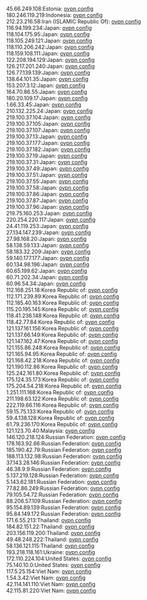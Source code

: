45.66.249.108:Estonia: [ovpn config](vpn/45_66_249_108.ovpn)  
180.246.119.219:Indonesia: [ovpn config](vpn/180_246_119_219.ovpn)  
212.23.216.58:Iran (ISLAMIC Republic Of): [ovpn config](vpn/212_23_216_58.ovpn)  
116.94.199.234:Japan: [ovpn config](vpn/116_94_199_234.ovpn)  
118.104.175.95:Japan: [ovpn config](vpn/118_104_175_95.ovpn)  
118.105.249.121:Japan: [ovpn config](vpn/118_105_249_121.ovpn)  
118.110.206.242:Japan: [ovpn config](vpn/118_110_206_242.ovpn)  
118.159.108.111:Japan: [ovpn config](vpn/118_159_108_111.ovpn)  
122.208.194.129:Japan: [ovpn config](vpn/122_208_194_129.ovpn)  
126.217.201.240:Japan: [ovpn config](vpn/126_217_201_240.ovpn)  
126.77.139.139:Japan: [ovpn config](vpn/126_77_139_139.ovpn)  
138.64.101.35:Japan: [ovpn config](vpn/138_64_101_35.ovpn)  
153.207.3.12:Japan: [ovpn config](vpn/153_207_3_12.ovpn)  
164.70.86.55:Japan: [ovpn config](vpn/164_70_86_55.ovpn)  
180.20.109.17:Japan: [ovpn config](vpn/180_20_109_17.ovpn)  
1.66.33.45:Japan: [ovpn config](vpn/1_66_33_45.ovpn)  
210.132.225.24:Japan: [ovpn config](vpn/210_132_225_24.ovpn)  
219.100.37.104:Japan: [ovpn config](vpn/219_100_37_104.ovpn)  
219.100.37.105:Japan: [ovpn config](vpn/219_100_37_105.ovpn)  
219.100.37.107:Japan: [ovpn config](vpn/219_100_37_107.ovpn)  
219.100.37.13:Japan: [ovpn config](vpn/219_100_37_13.ovpn)  
219.100.37.177:Japan: [ovpn config](vpn/219_100_37_177.ovpn)  
219.100.37.182:Japan: [ovpn config](vpn/219_100_37_182.ovpn)  
219.100.37.19:Japan: [ovpn config](vpn/219_100_37_19.ovpn)  
219.100.37.31:Japan: [ovpn config](vpn/219_100_37_31.ovpn)  
219.100.37.49:Japan: [ovpn config](vpn/219_100_37_49.ovpn)  
219.100.37.51:Japan: [ovpn config](vpn/219_100_37_51.ovpn)  
219.100.37.55:Japan: [ovpn config](vpn/219_100_37_55.ovpn)  
219.100.37.58:Japan: [ovpn config](vpn/219_100_37_58.ovpn)  
219.100.37.86:Japan: [ovpn config](vpn/219_100_37_86.ovpn)  
219.100.37.87:Japan: [ovpn config](vpn/219_100_37_87.ovpn)  
219.100.37.96:Japan: [ovpn config](vpn/219_100_37_96.ovpn)  
219.75.160.253:Japan: [ovpn config](vpn/219_75_160_253.ovpn)  
220.254.220.117:Japan: [ovpn config](vpn/220_254_220_117.ovpn)  
24.41.119.253:Japan: [ovpn config](vpn/24_41_119_253.ovpn)  
27.134.147.239:Japan: [ovpn config](vpn/27_134_147_239.ovpn)  
27.98.168.20:Japan: [ovpn config](vpn/27_98_168_20.ovpn)  
58.138.59.133:Japan: [ovpn config](vpn/58_138_59_133.ovpn)  
58.183.32.209:Japan: [ovpn config](vpn/58_183_32_209.ovpn)  
59.140.177.177:Japan: [ovpn config](vpn/59_140_177_177.ovpn)  
60.134.98.196:Japan: [ovpn config](vpn/60_134_98_196.ovpn)  
60.65.199.62:Japan: [ovpn config](vpn/60_65_199_62.ovpn)  
60.71.202.34:Japan: [ovpn config](vpn/60_71_202_34.ovpn)  
60.96.54.34:Japan: [ovpn config](vpn/60_96_54_34.ovpn)  
112.168.251.18:Korea Republic of: [ovpn config](vpn/112_168_251_18.ovpn)  
112.171.239.89:Korea Republic of: [ovpn config](vpn/112_171_239_89.ovpn)  
112.185.40.163:Korea Republic of: [ovpn config](vpn/112_185_40_163.ovpn)  
115.20.195.145:Korea Republic of: [ovpn config](vpn/115_20_195_145.ovpn)  
118.41.236.148:Korea Republic of: [ovpn config](vpn/118_41_236_148.ovpn)  
118.42.77.84:Korea Republic of: [ovpn config](vpn/118_42_77_84.ovpn)  
121.137.161.156:Korea Republic of: [ovpn config](vpn/121_137_161_156.ovpn)  
121.137.66.149:Korea Republic of: [ovpn config](vpn/121_137_66_149.ovpn)  
121.147.162.47:Korea Republic of: [ovpn config](vpn/121_147_162_47.ovpn)  
121.155.86.248:Korea Republic of: [ovpn config](vpn/121_155_86_248.ovpn)  
121.165.94.95:Korea Republic of: [ovpn config](vpn/121_165_94_95.ovpn)  
121.168.42.218:Korea Republic of: [ovpn config](vpn/121_168_42_218.ovpn)  
121.190.112.86:Korea Republic of: [ovpn config](vpn/121_190_112_86.ovpn)  
125.242.161.80:Korea Republic of: [ovpn config](vpn/125_242_161_80.ovpn)  
175.124.35.173:Korea Republic of: [ovpn config](vpn/175_124_35_173.ovpn)  
175.204.54.218:Korea Republic of: [ovpn config](vpn/175_204_54_218.ovpn)  
1.251.111.168:Korea Republic of: [ovpn config](vpn/1_251_111_168.ovpn)  
211.198.63.122:Korea Republic of: [ovpn config](vpn/211_198_63_122.ovpn)  
222.119.66.116:Korea Republic of: [ovpn config](vpn/222_119_66_116.ovpn)  
59.15.75.133:Korea Republic of: [ovpn config](vpn/59_15_75_133.ovpn)  
59.4.138.128:Korea Republic of: [ovpn config](vpn/59_4_138_128.ovpn)  
61.79.236.170:Korea Republic of: [ovpn config](vpn/61_79_236_170.ovpn)  
121.123.70.40:Malaysia: [ovpn config](vpn/121_123_70_40.ovpn)  
146.120.218.124:Russian Federation: [ovpn config](vpn/146_120_218_124.ovpn)  
178.163.92.66:Russian Federation: [ovpn config](vpn/178_163_92_66.ovpn)  
185.190.42.79:Russian Federation: [ovpn config](vpn/185_190_42_79.ovpn)  
188.113.132.98:Russian Federation: [ovpn config](vpn/188_113_132_98.ovpn)  
37.143.28.146:Russian Federation: [ovpn config](vpn/37_143_28_146.ovpn)  
46.38.9.9:Russian Federation: [ovpn config](vpn/46_38_9_9.ovpn)  
5.137.219.128:Russian Federation: [ovpn config](vpn/5_137_219_128.ovpn)  
5.143.62.181:Russian Federation: [ovpn config](vpn/5_143_62_181.ovpn)  
77.82.86.249:Russian Federation: [ovpn config](vpn/77_82_86_249.ovpn)  
79.105.54.72:Russian Federation: [ovpn config](vpn/79_105_54_72.ovpn)  
88.206.57.109:Russian Federation: [ovpn config](vpn/88_206_57_109.ovpn)  
95.154.89.139:Russian Federation: [ovpn config](vpn/95_154_89_139.ovpn)  
95.84.149.172:Russian Federation: [ovpn config](vpn/95_84_149_172.ovpn)  
171.6.55.213:Thailand: [ovpn config](vpn/171_6_55_213.ovpn)  
184.82.151.22:Thailand: [ovpn config](vpn/184_82_151_22.ovpn)  
203.156.119.200:Thailand: [ovpn config](vpn/203_156_119_200.ovpn)  
49.48.248.222:Thailand: [ovpn config](vpn/49_48_248_222.ovpn)  
58.136.121.115:Thailand: [ovpn config](vpn/58_136_121_115.ovpn)  
193.218.118.161:Ukraine: [ovpn config](vpn/193_218_118_161.ovpn)  
172.110.224.104:United States: [ovpn config](vpn/172_110_224_104.ovpn)  
75.140.10.0:United States: [ovpn config](vpn/75_140_10_0.ovpn)  
117.5.25.154:Viet Nam: [ovpn config](vpn/117_5_25_154.ovpn)  
1.54.3.42:Viet Nam: [ovpn config](vpn/1_54_3_42.ovpn)  
42.114.141.110:Viet Nam: [ovpn config](vpn/42_114_141_110.ovpn)  
42.115.81.220:Viet Nam: [ovpn config](vpn/42_115_81_220.ovpn)  
